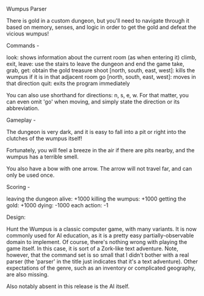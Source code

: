 Wumpus Parser

There is gold in a custom dungeon, but you'll need to navigate through it based on memory, senses, and logic in order to get the gold and defeat the vicious wumpus!

Commands -

look: shows information about the current room (as when entering it)
climb, exit, leave: use the stairs to leave the dungeon and end the game
take, grab, get: obtain the gold treasure
shoot [north, south, east, west]: kills the wumpus if it is in that adjacent room
go [north, south, east, west]: moves in that direction
quit: exits the program immediately

You can also use shorthand for directions: n, s, e, w. For that matter, you can even omit 'go' when moving, and simply state the direction or its abbreviation.


Gameplay -

The dungeon is very dark, and it is easy to fall into a pit or right into the clutches of the wumpus itself!

Fortunately, you will feel a breeze in the air if there are pits nearby, and the wumpus has a terrible smell.

You also have a bow with one arrow. The arrow will not travel far, and can only be used once.


Scoring -

leaving the dungeon alive: +1000
killing the wumpus: +1000
getting the gold: +1000
dying: -1000
each action: -1


Design:

Hunt the Wumpus is a classic computer game, with many variants. It is now commonly used for AI education, as it is a pretty easy partially-observable domain to implement. Of course, there's nothing wrong with playing the game itself. In this case, it is sort of a Zork-like text adventure. Note, however, that the command set is so small that I didn't bother with a real parser (the 'parser' in the title just indicates that it's a text adventure). Other expectations of the genre, such as an inventory or complicated geography, are also missing.

Also notably absent in this release is the AI itself.

